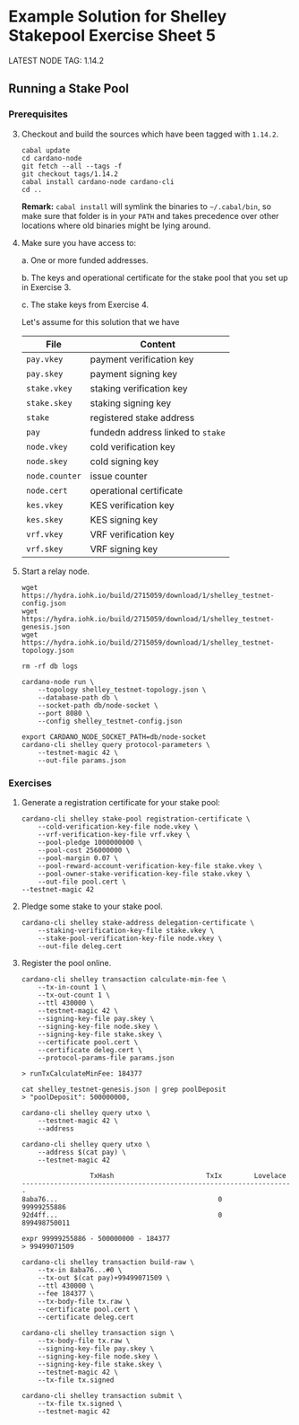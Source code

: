 # Example Solution for Shelley Stakepool Exercise Sheet 5

LATEST NODE TAG: 1.14.2

## Running a Stake Pool

### Prerequisites

3. 	Checkout and build the sources which have been tagged with `1.14.2`.

        cabal update
        cd cardano-node
        git fetch --all --tags -f
        git checkout tags/1.14.2
        cabal install cardano-node cardano-cli
        cd ..

    __Remark:__ `cabal install` will symlink the binaries to `~/.cabal/bin`, so
    make sure that folder is in your `PATH` and takes precedence over
    other locations where old binaries might be lying around.

4. 	Make sure you have access to:

    a. 	One or more funded addresses.

    b. 	The keys and operational certificate for the stake pool
        that you set up in Exercise 3.

    c. 	The stake keys from Exercise 4.

    Let's assume for this solution that we have

    | File           | Content                           |
    | -------------- | --------------------------------  |
    | `pay.vkey`     | payment verification key          |
    | `pay.skey`     | payment signing key               |
    | `stake.vkey`   | staking verification key          |
    | `stake.skey`   | staking signing key               |
    | `stake`        | registered stake address          |
    | `pay`          | fundedn address linked to `stake` |
    | `node.vkey`    | cold verification key             |
    | `node.skey`    | cold signing key                  |
    | `node.counter` | issue counter                     |
    | `node.cert`    | operational certificate           |
    | `kes.vkey`     | KES verification key              |
    | `kes.skey`     | KES signing key                   |
    | `vrf.vkey`     | VRF verification key              |
    | `vrf.skey`     | VRF signing key                   |

5. 	Start a relay node.

        wget https://hydra.iohk.io/build/2715059/download/1/shelley_testnet-config.json
        wget https://hydra.iohk.io/build/2715059/download/1/shelley_testnet-genesis.json
        wget https://hydra.iohk.io/build/2715059/download/1/shelley_testnet-topology.json

        rm -rf db logs

        cardano-node run \
            --topology shelley_testnet-topology.json \
            --database-path db \
            --socket-path db/node-socket \
            --port 8080 \
            --config shelley_testnet-config.json

        export CARDANO_NODE_SOCKET_PATH=db/node-socket
        cardano-cli shelley query protocol-parameters \
            --testnet-magic 42 \
            --out-file params.json

### Exercises

1. 	Generate a registration certificate for your stake pool:

        cardano-cli shelley stake-pool registration-certificate \
	        --cold-verification-key-file node.vkey \
            --vrf-verification-key-file vrf.vkey \
            --pool-pledge 1000000000 \
            --pool-cost 256000000 \
            --pool-margin 0.07 \
            --pool-reward-account-verification-key-file stake.vkey \
            --pool-owner-stake-verification-key-file stake.vkey \
            --out-file pool.cert \
	    --testnet-magic 42

2. 	Pledge some stake to your stake pool.

        cardano-cli shelley stake-address delegation-certificate \
            --staking-verification-key-file stake.vkey \
            --stake-pool-verification-key-file node.vkey \
            --out-file deleg.cert

3. 	Register the pool online.

        cardano-cli shelley transaction calculate-min-fee \
            --tx-in-count 1 \
            --tx-out-count 1 \
            --ttl 430000 \
            --testnet-magic 42 \
            --signing-key-file pay.skey \
            --signing-key-file node.skey \
            --signing-key-file stake.skey \
            --certificate pool.cert \
            --certificate deleg.cert \
            --protocol-params-file params.json

        > runTxCalculateMinFee: 184377

        cat shelley_testnet-genesis.json | grep poolDeposit
        > "poolDeposit": 500000000,

        cardano-cli shelley query utxo \
            --testnet-magic 42 \
            --address

        cardano-cli shelley query utxo \
            --address $(cat pay) \
            --testnet-magic 42

                         TxHash                       TxIx        Lovelace
        --------------------------------------------------------------------
        8aba76...                                        0       99999255886
        92d4ff...                                        0      899498750011

        expr 99999255886 - 500000000 - 184377
        > 99499071509

        cardano-cli shelley transaction build-raw \
            --tx-in 8aba76...#0 \
            --tx-out $(cat pay)+99499071509 \
            --ttl 430000 \
            --fee 184377 \
            --tx-body-file tx.raw \
            --certificate pool.cert \
            --certificate deleg.cert

        cardano-cli shelley transaction sign \
            --tx-body-file tx.raw \
            --signing-key-file pay.skey \
            --signing-key-file node.skey \
            --signing-key-file stake.skey \
            --testnet-magic 42 \
            --tx-file tx.signed

        cardano-cli shelley transaction submit \
            --tx-file tx.signed \
            --testnet-magic 42
